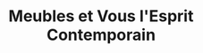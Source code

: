 ---
title: "Meubles et Vous l'Esprit Contemporain"
url: /saint-martin-au-laert/meubles-et-vous-lesprit-contemporain/
shop: meubles
---